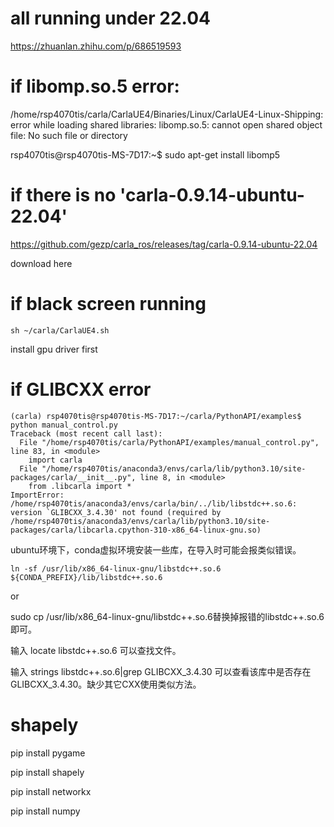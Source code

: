 # all running under 22.04

https://zhuanlan.zhihu.com/p/686519593

# if libomp.so.5 error:

/home/rsp4070tis/carla/CarlaUE4/Binaries/Linux/CarlaUE4-Linux-Shipping: error while loading shared libraries: libomp.so.5: cannot open shared object file: No such file or directory

rsp4070tis@rsp4070tis-MS-7D17:~$ sudo apt-get install libomp5

# if there is no 'carla-0.9.14-ubuntu-22.04'

https://github.com/gezp/carla_ros/releases/tag/carla-0.9.14-ubuntu-22.04

download here

# if black screen running

```
sh ~/carla/CarlaUE4.sh
```

install gpu driver first

# if GLIBCXX error
```
(carla) rsp4070tis@rsp4070tis-MS-7D17:~/carla/PythonAPI/examples$ python manual_control.py 
Traceback (most recent call last):
  File "/home/rsp4070tis/carla/PythonAPI/examples/manual_control.py", line 83, in <module>
    import carla
  File "/home/rsp4070tis/anaconda3/envs/carla/lib/python3.10/site-packages/carla/__init__.py", line 8, in <module>
    from .libcarla import *
ImportError: /home/rsp4070tis/anaconda3/envs/carla/bin/../lib/libstdc++.so.6: version `GLIBCXX_3.4.30' not found (required by /home/rsp4070tis/anaconda3/envs/carla/lib/python3.10/site-packages/carla/libcarla.cpython-310-x86_64-linux-gnu.so)
```
ubuntu环境下，conda虚拟环境安装一些库，在导入时可能会报类似错误。

 
```
ln -sf /usr/lib/x86_64-linux-gnu/libstdc++.so.6 ${CONDA_PREFIX}/lib/libstdc++.so.6
```

or


sudo cp /usr/lib/x86_64-linux-gnu/libstdc++.so.6替换掉报错的libstdc++.so.6即可。

输入 locate libstdc++.so.6 可以查找文件。

输入 strings libstdc++.so.6|grep GLIBCXX_3.4.30 可以查看该库中是否存在GLIBCXX_3.4.30。缺少其它CXX使用类似方法。 

# shapely
pip install pygame

pip install shapely

pip install networkx

pip install numpy
